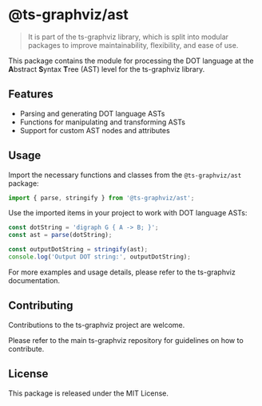 # @ts-graphviz/ast

> It is part of the ts-graphviz library, which is split into modular packages to improve maintainability, flexibility, and ease of use.

This package contains the module for processing the DOT language at the **A**bstract **S**yntax **T**ree (AST) level for the ts-graphviz library.

## Features

- Parsing and generating DOT language ASTs
- Functions for manipulating and transforming ASTs
- Support for custom AST nodes and attributes

## Usage

Import the necessary functions and classes from the `@ts-graphviz/ast` package:

```ts
import { parse, stringify } from '@ts-graphviz/ast';
```

Use the imported items in your project to work with DOT language ASTs:

```ts
const dotString = 'digraph G { A -> B; }';
const ast = parse(dotString);

const outputDotString = stringify(ast);
console.log('Output DOT string:', outputDotString);
```

For more examples and usage details, please refer to the ts-graphviz documentation.


## Contributing

Contributions to the ts-graphviz project are welcome.

Please refer to the main ts-graphviz repository for guidelines on how to contribute.

## License

This package is released under the MIT License.

